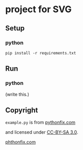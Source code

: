 # project for SVG


## Setup

### python

```
pip install -r requirements.txt
```

## Run

### python

(write this.)


## Copyright

`example.py` is from [pythonfix.com](https://pythonfix.com/code/svgwrite-code-examples/)

and licensed under [CC-BY-SA 3.0](https://creativecommons.org/licenses/by-sa/3.0/).

[phthonfix.com](https://pythonfix.com/attribution/)
